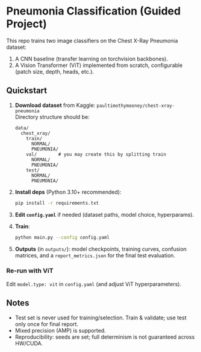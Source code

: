 # Pneumonia Classification (Guided Project)

This repo trains two image classifiers on the Chest X-Ray Pneumonia dataset:
1) A CNN baseline (transfer learning on torchvision backbones).
2) A Vision Transformer (ViT) implemented from scratch, configurable (patch size, depth, heads, etc.).

## Quickstart

1. **Download dataset** from Kaggle: `paultimothymooney/chest-xray-pneumonia`  
   Directory structure should be:
   ```
   data/
     chest_xray/
       train/
         NORMAL/
         PNEUMONIA/
       val/        # you may create this by splitting train
         NORMAL/
         PNEUMONIA/
       test/
         NORMAL/
         PNEUMONIA/
   ```

2. **Install deps** (Python 3.10+ recommended):
   ```bash
   pip install -r requirements.txt
   ```

3. **Edit `config.yaml`** if needed (dataset paths, model choice, hyperparams).

4. **Train**:
   ```bash
   python main.py --config config.yaml
   ```

5. **Outputs** (in `outputs/`): model checkpoints, training curves, confusion matrices, and a `report_metrics.json` for the final test evaluation.

### Re-run with ViT
Edit `model.type: vit` in `config.yaml` (and adjust ViT hyperparameters).

## Notes
- Test set is never used for training/selection. Train & validate; use test only once for final report.
- Mixed precision (AMP) is supported.
- Reproducibility: seeds are set; full determinism is not guaranteed across HW/CUDA.
